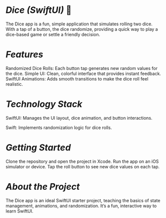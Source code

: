# *Dice (SwiftUI)* 🎲
The Dice app is a fun, simple application that simulates rolling two dice. With a tap of a button, the dice randomize, providing a quick way to play a dice-based game or settle a friendly decision.

# *Features*

Randomized Dice Rolls: Each button tap generates new random values for the dice.
Simple UI: Clean, colorful interface that provides instant feedback.
SwiftUI Animations: Adds smooth transitions to make the dice roll feel realistic.

# *Technology Stack*

SwiftUI: Manages the UI layout, dice animation, and button interactions.

Swift: Implements randomization logic for dice rolls.

# *Getting Started*

Clone the repository and open the project in Xcode.
Run the app on an iOS simulator or device.
Tap the roll button to see new dice values on each tap.

# *About the Project*

The Dice app is an ideal SwiftUI starter project, teaching the basics of state management, animations, and randomization. It’s a fun, interactive way to learn SwiftUI.

